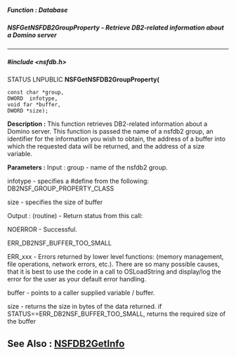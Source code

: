 ##### Function : Database
##### NSFGetNSFDB2GroupProperty -  Retrieve DB2-related information about a Domino server
---
##### #include <nsfdb.h>
STATUS LNPUBLIC **NSFGetNSFDB2GroupProperty(**

	const char *group,
	DWORD  infotype,
	void far *buffer,
	DWORD *size);
**Description :**
This function retrieves DB2-related information about a Domino server.  This 
function is passed the name of a nsfdb2 group,  an identifier for the 
information you wish to obtain, the address of a buffer into which the 
requested data will be returned, and the address of a size variable.

**Parameters :**
Input :
group  -  name of the nsfdb2 group.

infotype  -  specifies a #define from the following: DB2NSF_GROUP_PROPERTY_CLASS


size  -  specifies the size of buffer

Output :
(routine)  -  Return status from this call: 

NOERROR - Successful.

ERR_DB2NSF_BUFFER_TOO_SMALL

ERR_xxx - Errors returned by lower level functions: (memory management, file operations, network errors, etc.).  There are so many possible causes, that it is best to use the code in a call to OSLoadString and display/log the error for the user as your default error handling.


buffer  -  points to a caller supplied variable / buffer.

size  -  returns the size in bytes of the data returned. 
 if STATUS==ERR_DB2NSF_BUFFER_TOO_SMALL, returns the required size of the buffer

**See Also :**
[NSFDB2GetInfo](D:/md_files/NSFDB2GetInfo.md)
---
